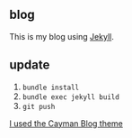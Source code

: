 ## blog

This is my blog using [Jekyll](https://jekyllrb.com/).

## update
1. `bundle install`
2. `bundle exec jekyll build`
3. `git push`

[I used the Cayman Blog theme](http://adueck.github.io/cayman-blog/)
